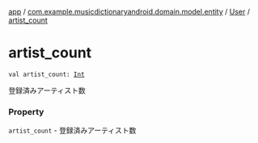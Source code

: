 [app](../../index.md) / [com.example.musicdictionaryandroid.domain.model.entity](../index.md) / [User](index.md) / [artist_count](./artist_count.md)

# artist_count

`val artist_count: `[`Int`](https://kotlinlang.org/api/latest/jvm/stdlib/kotlin/-int/index.html)

登録済みアーティスト数

### Property

`artist_count` - 登録済みアーティスト数